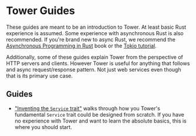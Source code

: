 # Tower Guides

These guides are meant to be an introduction to Tower. At least basic Rust
experience is assumed. Some experience with asynchronous Rust is also
recommended. If you're brand new to async Rust, we recommend the [Asynchronous
Programming in Rust][async-book] book or the [Tokio tutorial][tokio-tutorial].

Additionally, some of these guides explain Tower from the perspective of HTTP
servers and clients. However Tower is useful for anything that follows and async
request/response pattern. Not just web services even though that is its primary
use case.

## Guides

- ["Inventing the `Service` trait"][invent] walks through how you Tower's 
  fundamental `Service` trait could be designed from scratch. If you
  have no experience with Tower and want to learn the absolute basics, this is
  where you should start.

[async-book]: https://rust-lang.github.io/async-book/
[tokio-tutorial]: https://tokio.rs/tokio/tutorial
[invent]: https://github.com/tower-rs/tower/blob/master/guides/inventing-service.md
